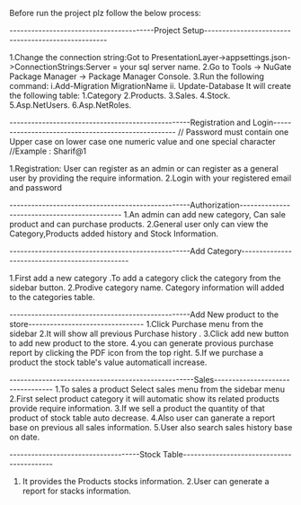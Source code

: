 Before run the project plz follow the below process:

----------------------------------------Project Setup---------------------------------------------------

1.Change the connection string:Got to PresentationLayer->appsettings.json->ConnectionStrings:Server = your sql server name.
2.Go to Tools -> NuGate Package Manager -> Package Manager Console.
3.Run the following command: i.Add-Migration MigrationName
                             ii. Update-Database
It will create the following table:
1.Category
2.Products.
3.Sales.
4.Stock.
5.Asp.NetUsers.
6.Asp.NetRoles.

--------------------------------------------------Registration and Login---------------------------------------------------
// Password must contain one Upper case on lower case one numeric value and one special character
//Example : Sharif@1

1.Registration: User can register as an admin or can register as a general user by providing the require information.
2.Login with your registered email and password

--------------------------------------------------Authorization---------------------------------------------
1.An admin can add new category, Can sale product and can purchase products.
2.General user only can view the Category,Products added history and Stock Information.

--------------------------------------------------Add Category-----------------------------------------------

1.First add a new category .To add a category click the category from the sidebar button.
2.Prodive category name. Category information will added to the categories table.

--------------------------------------------------Add New product to the store--------------------------------
1.Click Purchase menu from the sidebar 
2.It will show all previous Purchase history .
3.Click add new button to add new product to the store.
4.you can generate provious purchase report by clicking the PDF icon from the top right.
5.If we purchase a product the stock table's value automaticall increase.

---------------------------------------------------Sales---------------------------------
1.To sales a product Select sales menu from the sidebar menu
2.First select product category it will automatic show its related products provide require information.
3.If we sell a product the quantity of that product of stock table auto decrease.
4.Also user can ganerate a report base on previous all sales information.
5.User also search sales history base on date.

------------------------------------Stock Table------------------------------------------
1. It provides the Products stocks information.
2.User can generate a report for stacks information.






